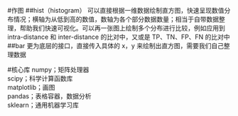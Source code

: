 #作图
##hist（histogram）
可以直接根据一维数据绘制直方图，快速呈现数值分布情况；横轴为从低到高的数值，数轴为各个部分数据数量；相当于自带数据整理，帮助我们快速可视化。可以再一张图上绘制多个分布进行比较，例如应用到 intra-distance 和 inter-distance 的比对中，又或是 TP、TN、FP、FN 的比对中
##bar
更为底层的接口，直接传入具体的 x，y 来绘制出直方图，需要我们自己整理数据

#核心库
numpy；矩阵处理器  
scipy；科学计算函数库  
matplotlib；画图  
pandas；表格容器，数据分析  
sklearn；通用机器学习库  




